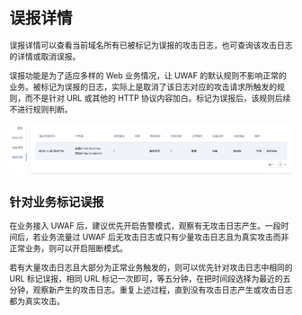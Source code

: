 # 误报详情

误报详情可以查看当前域名所有已被标记为误报的攻击日志，也可查询该攻击日志的详情或取消误报。

误报功能是为了适应多样的 Web 业务情况，让 UWAF 的默认规则不影响正常的业务。被标记为误报的日志，实际上是取消了该日志对应的攻击请求所触发的规则，而不是针对 URL 或其他的 HTTP 协议内容加白。标记为误报后，该规则后续不进行规则判断。

![](/images/15971372523903.jpg)

## 针对业务标记误报

在业务接入 UWAF 后，建议优先开启告警模式，观察有无攻击日志产生。一段时间后，若业务流量过 UWAF 后无攻击日志或只有少量攻击日志且为真实攻击而非正常业务，则可以开启阻断模式。

若有大量攻击日志且大部分为正常业务触发的，则可以优先针对攻击日志中相同的 URL 标记误报，相同 URL 标记一次即可，等五分钟，在把时间段选择为最近的五分钟，观察新产生的攻击日志。重复上述过程，直到没有攻击日志产生或攻击日志都为真实攻击。

